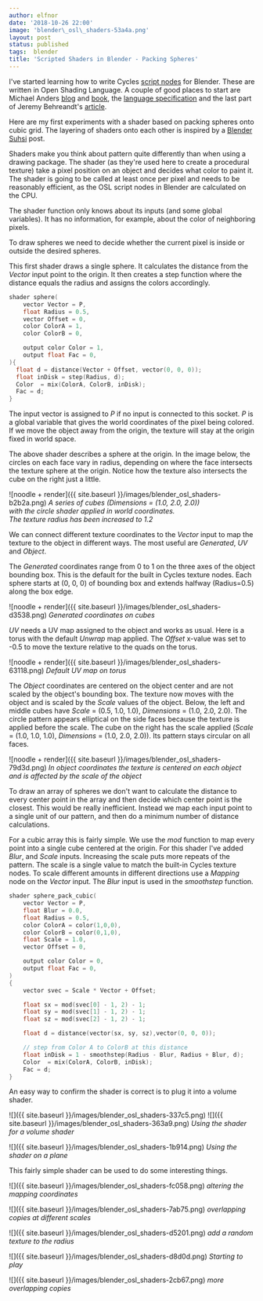 ```yaml
---
author: elfnor
date: '2018-10-26 22:00'
image: 'blender\_osl\_shaders-53a4a.png'
layout: post
status: published
tags:  blender
title: 'Scripted Shaders in Blender - Packing Spheres'
---
```


I\'ve started learning how to write Cycles [script nodes]() for Blender. These are written in Open Shading Language. A couple of good places to start are Michael Anders [blog](https://blog.michelanders.nl/search/label/osl) and [book](https://blendermarket.com/products/open-shading-language-for-blender), the [language specification](https://github.com/imageworks/OpenShadingLanguage/blob/master/src/doc/osl-languagespec.pdf) and the last part of Jeremy Behreandt\'s [article](https://medium.com/@behreajj/creative-coding-in-blender-a-primer-53e79ff71e).

Here are my first experiments with a shader based on packing spheres onto cubic grid. The layering of shaders onto each other is inspired by a [Blender Suhsi](https://blendersushi.blogspot.com/2013/08/osl-disk-grid.html) post.

Shaders make you think about pattern quite differently than when using a drawing package. The shader (as they\'re used here to create a procedural texture) take a pixel position on an object and decides what color to paint it. The shader is going to be called at least once per pixel and needs to be reasonably efficient, as the OSL script nodes in Blender are calculated on the CPU.

The shader function only knows about its inputs (and some global variables). It has no information, for example, about the color of neighboring pixels.

To draw spheres we need to decide whether the current pixel is inside or outside the desired spheres.

This first shader draws a single sphere. It calculates the distance from the *Vector* input point to the origin. It then creates a step function where the distance equals the radius and assigns the colors accordingly.

```c
shader sphere(
    vector Vector = P,    
    float Radius = 0.5,
    vector Offset = 0,
    color ColorA = 1,
    color ColorB = 0,

    output color Color = 1,
    output float Fac = 0,
){
  float d = distance(Vector + Offset, vector(0, 0, 0));
  float inDisk = step(Radius, d);
  Color  = mix(ColorA, ColorB, inDisk);
  Fac = d;
}
```

The input vector is assigned to *P* if no input is connected to this socket. *P* is a global variable that gives the world coordinates of the pixel being colored. If we move the object away from the origin, the texture will stay at the origin fixed in world space.

The above shader describes a sphere at the origin. In the image below, the circles on each face vary in radius, depending on where the face intersects the texture sphere at the origin. Notice how the texture also intersects the cube on the right just a little.

![noodle + render]({{ site.baseurl }}/images/blender_osl_shaders-b2b2a.png)
*A series of cubes (Dimensions = (1.0, 2.0, 2.0))  
with the circle shader applied in world coordinates.  
The texture radius has been increased to 1.2*

We can connect different texture coordinates to the *Vector* input to map the texture to the object in different ways. The most useful are *Generated*, *UV* and *Object*.

The *Generated* coordinates range from 0 to 1 on the three axes of the object bounding box. This is the default for the built in Cycles texture nodes. Each sphere starts at (0, 0, 0) of bounding box and extends halfway (Radius=0.5) along the box edge.

![noodle + render]({{ site.baseurl }}/images/blender_osl_shaders-d3538.png)
*Generated coordinates on cubes*

*UV* needs a UV map assigned to the object and works as usual. Here is a torus with the default *Unwrap* map applied. The *Offset* x-value was set to -0.5 to move the texture relative to the quads on the torus.

![noodle + render]({{ site.baseurl }}/images/blender_osl_shaders-63118.png)
*Default UV map on torus*

The *Object* coordinates are centered on the object center and are not scaled by the object\'s bounding box. The texture now moves with the object and is scaled by the *Scale* values of the object. Below, the left and middle cubes have *Scale* = (0.5, 1.0, 1.0), *Dimensions* = (1.0, 2.0, 2.0). The circle pattern appears elliptical on the side faces because the texture is applied before the scale. The cube on the right has the scale applied (*Scale* = (1.0, 1.0, 1.0), *Dimensions* = (1.0, 2.0, 2.0)). Its pattern stays circular on all faces.

![noodle + render]({{ site.baseurl }}/images/blender_osl_shaders-79d3d.png)
*In object coordinates the texture is centered on each object and is affected by the scale of the object*

To draw an array of spheres we don\'t want to calculate the distance to every center point in the array and then decide which center point is the closest. This would be really inefficient. Instead we map each input point to a single unit of our pattern, and then do a minimum number of distance calculations.

For a cubic array this is fairly simple. We use the *mod* function to map every point into a single cube centered at the origin. For this shader I\'ve added *Blur*, and *Scale* inputs. Increasing the scale puts more repeats of the pattern. The scale is a single value to match the built-in Cycles texture nodes. To scale different amounts in different directions use a *Mapping* node on the *Vector* input. The *Blur* input is used in the *smoothstep* function.

```c
shader sphere_pack_cubic(  
    vector Vector = P,
    float Blur = 0.0,
    float Radius = 0.5,
    color ColorA = color(1,0,0),
    color ColorB = color(0,1,0),
    float Scale = 1.0,
    vector Offset = 0,

    output color Color = 0,  
    output float Fac = 0,
)  
{  
    vector svec = Scale * Vector + Offset;

    float sx = mod(svec[0] - 1, 2) - 1;  
    float sy = mod(svec[1] - 1, 2) - 1;   
    float sz = mod(svec[2] - 1, 2) - 1;  

    float d = distance(vector(sx, sy, sz),vector(0, 0, 0));  

    // step from Color A to ColorB at this distance
    float inDisk = 1 - smoothstep(Radius - Blur, Radius + Blur, d);
    Color  = mix(ColorA, ColorB, inDisk);
    Fac = d;  
}
```

An easy way to confirm the shader is correct is to plug it into a volume shader.

![]({{ site.baseurl }}/images/blender_osl_shaders-337c5.png)
![]({{ site.baseurl }}/images/blender_osl_shaders-363a9.png)
*Using the shader for a volume shader*

![]({{ site.baseurl }}/images/blender_osl_shaders-1b914.png)
*Using the shader on a plane*

This fairly simple shader can be used to do some interesting things.

![]({{ site.baseurl }}/images/blender_osl_shaders-fc058.png)
*altering the mapping coordinates*

![]({{ site.baseurl }}/images/blender_osl_shaders-7ab75.png)
*overlapping copies at different scales*

![]({{ site.baseurl }}/images/blender_osl_shaders-d5201.png)
*add a random texture to the radius*

![]({{ site.baseurl }}/images/blender_osl_shaders-d8d0d.png)
*Starting to play*

![]({{ site.baseurl }}/images/blender_osl_shaders-2cb67.png)
*more overlapping copies*
